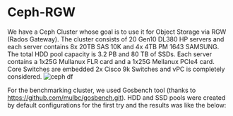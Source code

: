 # Ceph-RGW
We have a Ceph Cluster whose goal is to use it for Object Storage via RGW (Rados Gateway). The cluster consists of 20 Gen10 DL380 HP servers and each server contains 8x 20TB SAS 10K and 4x 4TB PM 1643 SAMSUNG. The total HDD pool capacity is 3.2 PB and 80 TB of SSDs. Each server contains a 1x25G Mullanux FLR card and a 1x25G Mellanux PCIe4 card. Core Switches are embedded 2x Cisco 9k Switches and vPC is completely considered. 
![ceph df](https://github.com/hamidrmjd/Ceph-RGW/assets/109296831/668ab9fb-57d6-4ae9-b7f0-021b6a5288f0)


For the benchmarking cluster, we used Gosbench tool (thanks to https://github.com/mulbc/gosbench.git). HDD and SSD pools were created by default configurations for the first try and the results was like the below:
